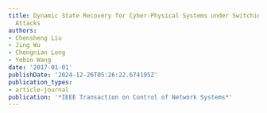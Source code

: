 ```yaml
---
title: Dynamic State Recovery for Cyber-Physical Systems under Switching Location
  Attacks
authors:
- Chensheng Liu
- Jing Wu
- Chengnian Long
- Yebin Wang
date: '2017-01-01'
publishDate: '2024-12-26T05:26:22.674195Z'
publication_types:
- article-journal
publication: '*IEEE Transaction on Control of Network Systems*'
---
```

